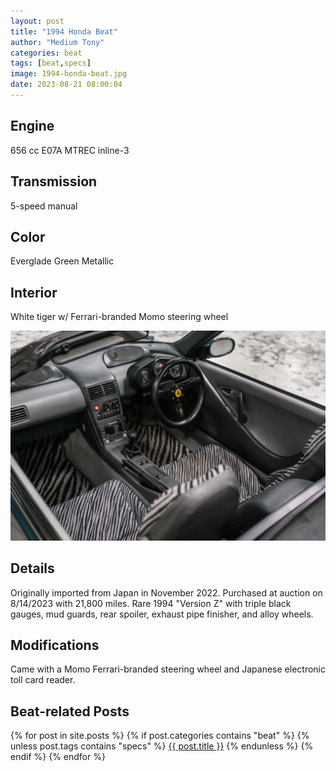 ```yaml
---
layout: post
title: "1994 Honda Beat"
author: "Medium Tony"
categories: beat
tags: [beat,specs]
image: 1994-honda-beat.jpg
date: 2023-08-21 08:00:04
---
```

## Engine
656 cc E07A MTREC inline-3

## Transmission
5-speed manual

## Color
Everglade Green Metallic

## Interior
White tiger w/ Ferrari-branded Momo steering wheel

![Picture of 1994 Honda Beat interior with black gauges, tiger stripe seats, and Momo steering wheel.](assets/img/1994-honda-beat-interior.jpg)

## Details
Originally imported from Japan in November 2022. Purchased at auction on 8/14/2023 with 21,800 miles. Rare 1994 "Version Z" with triple black gauges, mud guards, rear spoiler, exhaust pipe finisher, and alloy wheels.

## Modifications
Came with a Momo Ferrari-branded steering wheel and Japanese electronic toll card reader.

## Beat-related Posts

{% for post in site.posts %}
  {% if post.categories contains "beat" %}
    {% unless post.tags contains "specs" %}
      <a href="{{ post.url }}" title="{{ post.title }}">{{ post.title }}</a>
    {% endunless %}
  {% endif %}
{% endfor %}
